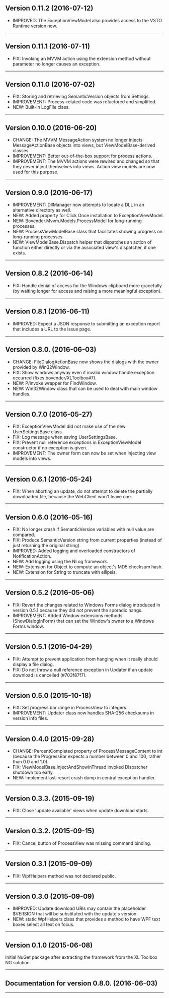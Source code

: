Version 0.11.2 (2016-07-12)
------------------------------------------------------------------------

- IMPROVED: The ExceptionViewModel also provides access to the VSTO Runtime version now.

* * * * * * * * * * * * * * * * * * * * * * * * * * * * * * * * * * * * 


Version 0.11.1 (2016-07-11)
------------------------------------------------------------------------

- FIX: Invoking an MVVM action using the extension method without parameter no longer causes an exception.

* * * * * * * * * * * * * * * * * * * * * * * * * * * * * * * * * * * * 


Version 0.11.0 (2016-07-02)
------------------------------------------------------------------------

- FIX: Storing and retrieving SemanticVersion objects from Settings.
- IMPROVEMENT: Process-related code was refactored and simplified.
- NEW: Built-in LogFile class.

* * * * * * * * * * * * * * * * * * * * * * * * * * * * * * * * * * * * 


Version 0.10.0 (2016-06-20)
------------------------------------------------------------------------

- CHANGE: The MVVM MessageAction system no longer injects MessageActionBase objects into views, but ViewModelBase-derived classes.
- IMPROVEMENT: Better out-of-the-box support for process actions.
- IMPROVEMENT: The MVVM actions were rewired and changed so that they never inject themselves into views. Action view models are now used for this purpose.

* * * * * * * * * * * * * * * * * * * * * * * * * * * * * * * * * * * * 


Version 0.9.0 (2016-06-17)
------------------------------------------------------------------------

- IMPROVEMENT: DllManager now attempts to locate a DLL in an alternative directory as well.
- NEW: Added property for Click Once installation to ExceptionViewModel.
- NEW: Bovender.Mvvm.Models.ProcessModel for long-running processes.
- NEW: ProcessViewModelBase class that facilitates showing progress on long-running processes.
- NEW: ViewModelBase.Dispatch helper that dispatches an action of function either directly or via the associated view's dispatcher, if one exists.

* * * * * * * * * * * * * * * * * * * * * * * * * * * * * * * * * * * * 


Version 0.8.2 (2016-06-14)
------------------------------------------------------------------------

- FIX: Handle denial of access for the Windows clipboard more gracefully (by waiting longer for access and raising a more meaningful exception).

* * * * * * * * * * * * * * * * * * * * * * * * * * * * * * * * * * * * 


Version 0.8.1 (2016-06-11)
------------------------------------------------------------------------

- IMPROVED: Expect a JSON response to submitting an exception report that includes a URL to the issue page.

* * * * * * * * * * * * * * * * * * * * * * * * * * * * * * * * * * * * 


Version 0.8.0. (2016-06-03)
------------------------------------------------------------------------

- CHANGE: FileDialogActionBase now shows the dialogs with the owner provided by Win32Window.
- FIX: Show windows anyway even if invalid window handle exception occurred (fixes bovender/XLToolbox#7).
- NEW: P/invoke wrapper for FindWindow.
- NEW: Win32Window class that can be used to deal with main window handles.

* * * * * * * * * * * * * * * * * * * * * * * * * * * * * * * * * * * * 


Version 0.7.0 (2016-05-27)
------------------------------------------------------------------------

- FIX: ExceptionViewModel did not make use of the new UserSettingsBase class.
- FIX: Log message when saving UserSettingsBase.
- FIX: Prevent null reference exceptions in ExceptionViewModel constructor if no exception is given.
- IMPROVEMENT: The owner form can now be set when injecting view models into views.

* * * * * * * * * * * * * * * * * * * * * * * * * * * * * * * * * * * * 


Version 0.6.1 (2016-05-24)
------------------------------------------------------------------------

- FIX: When aborting an update, do not attempt to delete the partially downloaded file, because the WebClient won't leave one.

* * * * * * * * * * * * * * * * * * * * * * * * * * * * * * * * * * * * 


Version 0.6.0 (2016-05-16)
------------------------------------------------------------------------

- FIX: No longer crash if SemanticVersion variables with null value are compared.
- FIX: Produce SemanticVersion string from current properties (instead of just returning the original string).
- IMPROVED: Added logging and overloaded constructors of NotificationAction.
- NEW: Add logging using the NLog framework.
- NEW: Extension for Object to compute an object's MD5 checksum hash.
- NEW: Extension for String to truncate with ellipsis.

* * * * * * * * * * * * * * * * * * * * * * * * * * * * * * * * * * * * 


Version 0.5.2 (2016-05-06)
------------------------------------------------------------------------

- FIX: Revert the changes related to Windows Forms dialog introduced in version 0.5.1 because they did not prevent the sporadic hangs.
- IMPROVEMENT: Added Window extensions methods (ShowDialogInForm) that can set the Window's owner to a Windows Forms window.

* * * * * * * * * * * * * * * * * * * * * * * * * * * * * * * * * * * * 


Version 0.5.1 (2016-04-29)
------------------------------------------------------------------------

- FIX: Attempt to prevent application from hanging when it really should display a file dialog.
- FIX: Do not throw a null reference exception in Updater if an update download is cancelled (#703f87f7).

* * * * * * * * * * * * * * * * * * * * * * * * * * * * * * * * * * * * 


Version 0.5.0 (2015-10-18)
------------------------------------------------------------------------

- FIX: Set progress bar range in ProcessView to integers.
- IMPROVEMENT: Updater class now handles SHA-256 checksums in version info files.

* * * * * * * * * * * * * * * * * * * * * * * * * * * * * * * * * * * * 


Version 0.4.0 (2015-09-28)
------------------------------------------------------------------------

- CHANGE: PercentCompleted property of ProcessMessageContent to int (because the ProgressBar expects a number between 0 and 100, rather than 0.0 and 1.0).
- FIX: ViewModelBase.InjectAndShowInThread invoked Dispatcher shutdown too early.
- NEW: Implement last-resort crash dump in central exception handler.

* * * * * * * * * * * * * * * * * * * * * * * * * * * * * * * * * * * * 


Version 0.3.3. (2015-09-19)
------------------------------------------------------------------------

- FIX: Close 'update available' views when update download starts.

* * * * * * * * * * * * * * * * * * * * * * * * * * * * * * * * * * * * 


Version 0.3.2. (2015-09-15)
------------------------------------------------------------------------

- FIX: Cancel button of ProcessView was missing command binding.

* * * * * * * * * * * * * * * * * * * * * * * * * * * * * * * * * * * * 


Version 0.3.1 (2015-09-09)
------------------------------------------------------------------------

- FIX: WpfHelpers method was not declared public.

* * * * * * * * * * * * * * * * * * * * * * * * * * * * * * * * * * * * 


Version 0.3.0 (2015-09-09)
------------------------------------------------------------------------

- IMPROVED: Update download URIs may contain the placeholder $VERSION that will be substituted with the update's version.
- NEW: static WpfHelpers class that provides a method to have WPF text boxes select all text on focus.

* * * * * * * * * * * * * * * * * * * * * * * * * * * * * * * * * * * * 





Version 0.1.0 (2015-06-08)
------------------------------------------------------------------------

Initial NuGet package after extracting the framework from the XL Toolbox NG solution.

* * * * * * * * * * * * * * * * * * * * * * * * * * * * * * * * * * * * 


Documentation for version 0.8.0. (2016-06-03)
------------------------------------------------------------------------



* * * * * * * * * * * * * * * * * * * * * * * * * * * * * * * * * * * *
